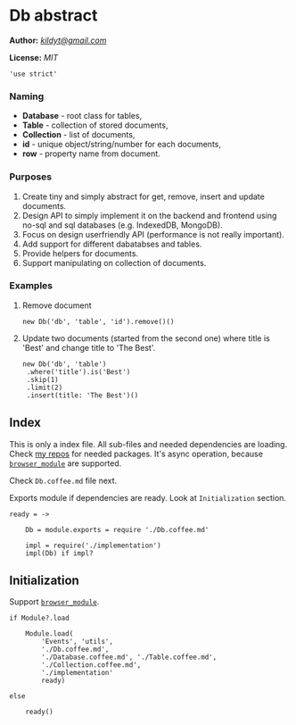 Db abstract
===========

**Author:** *kildyt@gmail.com*

**License:** *MIT*

	'use strict'

### Naming

*  **Database** - root class for tables,
*  **Table** - collection of stored documents,
*  **Collection** - list of documents,
*  **id** - unique object/string/number for each documents,
*  **row** - property name from document.

### Purposes

1.  Create tiny and simply abstract for get, remove, insert and update documents.
2.  Design API to simply implement it on the backend and frontend using no-sql
    and sql databases (e.g. IndexedDB, MongoDB).
3.  Focus on design userfriendly API (performance is not really important).
4.  Add support for different dabatabses and tables.
5.  Provide helpers for documents.
6.  Support manipulating on collection of documents.

### Examples

1.  Remove document
    ```
    new Db('db', 'table', 'id').remove()()
    ```

2.  Update two documents (started from the second one) where title is 'Best'
    and change title to 'The Best'.
    ```
    new Db('db', 'table')
     .where('title').is('Best')
     .skip(1)
     .limit(2)
     .insert(title: 'The Best')()
    ```

Index
-----

This is only a index file.
All sub-files and needed dependencies are loading.
Check [my repos](https://github.com/Kildyt/) for needed packages.
It's async operation, because [`browser_module`](https://github.com/Kildyt/browser_module)
are supported.

Check `Db.coffee.md` file next.

Exports module if dependencies are ready. Look at `Initialization` section.

	ready = ->

		Db = module.exports = require './Db.coffee.md'

		impl = require('./implementation')
		impl(Db) if impl?

Initialization
--------------

Support [`browser_module`](https://github.com/Kildyt/browser_module).

	if Module?.load

		Module.load(
			'Events', 'utils',
			'./Db.coffee.md',
			'./Database.coffee.md', './Table.coffee.md',
			'./Collection.coffee.md',
			'./implementation'
			ready)

	else

		ready()